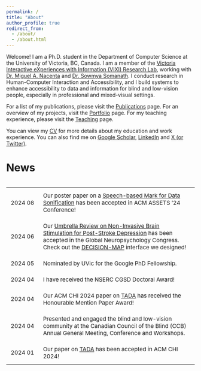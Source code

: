 ```yaml
---
permalink: /
title: "About"
author_profile: true
redirect_from: 
  - /about/
  - /about.html
---
```


Welcome! I am a Ph.D. student in the Department of Computer Science at the University of Victoria, BC, Canada. I am a member of the [Victoria Interactive eXperiences with Information (VIXI) Research Lab](https://vixi.cs.uvic.ca/), working with [Dr. Miguel A. Nacenta](https://nacenta.com/) and [Dr. Sowmya Somanath](https://vixi.cs.uvic.ca/people/sowmya-somanath-2020-06-18/). I conduct research in Human-Computer Interaction and Accessibility, and I build systems to enhance accessibility to data and information for blind and low-vision people, especially in professional and mixed-visual settings. 

<!-- I am also part of the [NSERC Visual and Automated Disease Analytics (VADA) Graduate Training Program](https://vada.cs.umanitoba.ca/profiles/yichun-zhao/), a collaborative program between the University of Manitoba and the University of Victoria. -->

For a list of my publications, please visit the [Publications](/publications/) page. For an overview of my projects, visit the [Portfolio](/portfolio/) page. For my teaching experience, please visit the [Teaching](/teaching/) page. 

You can view my [CV](/cv/) for more details about my education and work experience. You can also find me on [Google Scholar](https://scholar.google.ca/citations?user=sBdn2mgAAAAJ&hl=en), [LinkedIn](https://www.linkedin.com/in/yichunzhao/) and [X (or Twitter)](https://twitter.com/yichunzhao6).

# News

<div class="table-wrapper" markdown="block" style="overflow-x: scroll; overflow-y: scroll; font-size: 12px;" >

<style>
table {
  width: 100%;
  border-collapse: collapse;
}
table, th, td {
  border: none;
}
th, td {
  padding: 12px;
  text-align: left;
  font-size: 15px;
}
td:first-child {
  width: 12%;
  white-space: nowrap;
}
</style>

<table>
  <tr>
    <td>2024 08</td>
    <td>Our poster paper on a <a href="https://arxiv.org/pdf/2408.06942">Speech-based Mark for Data Sonification</a> has been accepted in ACM ASSETS ’24 Conference!</td>
  </tr>
  <tr>
    <td>2024 06</td>
    <td>Our <a href="https://drive.google.com/file/d/1g1iWIP8TNs_11TL6bwc51_mjx3kGJf2N/view?usp=drive_link">Umbrella Review on Non-Invasive Brain Stimulation for Post-Stroke Depression</a> has been accepted in the Global Neuropsychology Congress. Check out the <a href="https://decision-map.com/">DECISION-MAP</a> interface we designed! </td>
  </tr>
  <tr>
    <td>2024 05</td>
    <td>Nominated by UVic for the Google PhD Fellowship.</td>
  </tr>
  <tr>
    <td>2024 04</td>
    <td>I have received the NSERC CGSD Doctoral Award!</td>
  </tr>
  <tr>
    <td>2024 04</td>
    <td>Our ACM CHI 2024 paper on <a href="https://drive.google.com/file/d/1JiLCtijPCQDKN9f1nI5O2WfQymKGgZQR/view?usp=drive_link">TADA</a> has received the Honourable Mention Paper Award!</td>
  </tr>
  <tr>
    <td>2024 04</td>
    <td>Presented and engaged the blind and low-vision community at the Canadian Council of the Blind (CCB) Annual General Meeting, Conference and Workshops.</td>
  </tr>
  <tr>
    <td>2024 01</td>
    <td>Our paper on <a href="https://drive.google.com/file/d/1JiLCtijPCQDKN9f1nI5O2WfQymKGgZQR/view?usp=drive_link">TADA</a> has been accepted in ACM CHI 2024!</td>
  </tr>
</table>


</div>


